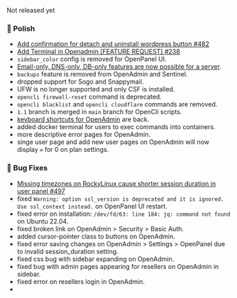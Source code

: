 Not released yet

### 💅 Polish
- [Add confirmation for detach and uninstall wordpress button #482](https://github.com/stefanpejcic/OpenPanel/discussions/482)
- [Add Terminal in Openadmin [FEATURE REQUEST] #238](https://github.com/stefanpejcic/OpenPanel/issues/238)
- `sidebar_color` config is removed for OpenPanel UI.
- [Email-only, DNS-only, DB-only features are now possible for a server](https://github.com/stefanpejcic/OpenPanel/issues/493#issuecomment-2890913088).
- `backups` feature is removed from OpenAdmin and Sentinel.
- dropped support for Sogo and Snappymail.
- UFW is no longer supported and only CSF is installed.
- `opencli firewall-reset` command is deprecated.
- `opencli blacklist` and `opencli cloudflare` commands are removed.
- `1.1` branch is merged in `main` branch for OpenCli scripts.
- [keyboard shortcuts for OpenAdmin](/docs/articles/dev-experience/openadmin-keyboard-shortcuts) are back.
- added docker terminal for users to exec commands into containers.
- more descriptive error pages for OpenAdmin.
- singe user page and add new user pages on OpenAdmin will now display `∞` for 0 on plan settings.


### 🐛 Bug Fixes
- [Missing timezones on RockyLinux cause shorter session duration in user panel #497](https://github.com/stefanpejcic/OpenPanel/issues/497)
- fixed `Warning: option ssl_version is deprecated and it is ignored. Use ssl_context instead.` on OpenPanel UI restart.
- fixed error on installation: `/dev/fd/63: line 184: jq: command not found` on Ubuntu 22.04.
- fixed broken link on OpenAdmin > Security > Basic Auth.
- added cursor-pointer class to buttons on OpenAdmin.
- fixed error saving changes on OpenAdmin > Settings > OpenPanel due to invalid session_duration setting.
- fixed css bug with sidebar expanding on OpenAdmin.
- fixed bug with admin pages appearing for resellers on OpenAdmin in sidebar.
- fixed error on resellers login in OpenAdmin.
- 
